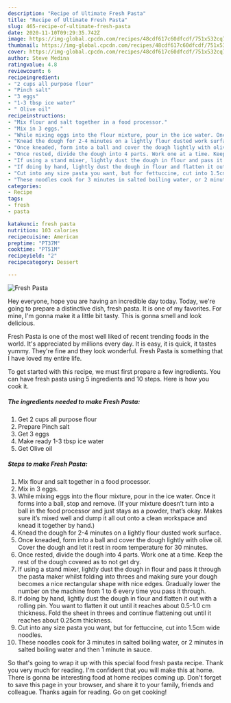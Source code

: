```yaml
---
description: "Recipe of Ultimate Fresh Pasta"
title: "Recipe of Ultimate Fresh Pasta"
slug: 465-recipe-of-ultimate-fresh-pasta
date: 2020-11-10T09:29:35.742Z
image: https://img-global.cpcdn.com/recipes/48cdf617c60dfcdf/751x532cq70/fresh-pasta-recipe-main-photo.jpg
thumbnail: https://img-global.cpcdn.com/recipes/48cdf617c60dfcdf/751x532cq70/fresh-pasta-recipe-main-photo.jpg
cover: https://img-global.cpcdn.com/recipes/48cdf617c60dfcdf/751x532cq70/fresh-pasta-recipe-main-photo.jpg
author: Steve Medina
ratingvalue: 4.8
reviewcount: 6
recipeingredient:
- "2 cups all purpose flour"
- "Pinch salt"
- "3 eggs"
- "1-3 tbsp ice water"
- " Olive oil"
recipeinstructions:
- "Mix flour and salt together in a food processor."
- "Mix in 3 eggs."
- "While mixing eggs into the flour mixture, pour in the ice water. Once it forms into a ball, stop and remove. (If your mixture doesn’t turn into a ball in the food processor and just stays as a powder, that’s okay. Makes sure it’s mixed well and dump it all out onto a clean workspace and knead it together by hand.)"
- "Knead the dough for 2-4 minutes on a lightly flour dusted work surface."
- "Once kneaded, form into a ball and cover the dough lightly with olive oil. Cover the dough and let it rest in room temperature for 30 minutes."
- "Once rested, divide the dough into 4 parts. Work one at a time. Keep the rest of the dough covered as to not get dry."
- "If using a stand mixer, lightly dust the dough in flour and pass it through the pasta maker whilst folding into threes and making sure your dough becomes a nice rectangular shape with nice edges. Gradually lower the number on the machine from 1 to 6 every time you pass it through."
- "If doing by hand, lightly dust the dough in flour and flatten it out with a rolling pin. You want to flatten it out until it reaches about 0.5-1.0 cm thickness. Fold the sheet in threes and continue flattening out until it reaches about 0.25cm thickness."
- "Cut into any size pasta you want, but for fettuccine, cut into 1.5cm wide noodles."
- "These noodles cook for 3 minutes in salted boiling water, or 2 minutes in salted boiling water and then 1 minute in sauce."
categories:
- Recipe
tags:
- fresh
- pasta

katakunci: fresh pasta 
nutrition: 103 calories
recipecuisine: American
preptime: "PT37M"
cooktime: "PT51M"
recipeyield: "2"
recipecategory: Dessert

---
```



![Fresh Pasta](https://img-global.cpcdn.com/recipes/48cdf617c60dfcdf/751x532cq70/fresh-pasta-recipe-main-photo.jpg)

Hey everyone, hope you are having an incredible day today. Today, we're going to prepare a distinctive dish, fresh pasta. It is one of my favorites. For mine, I'm gonna make it a little bit tasty. This is gonna smell and look delicious.

Fresh Pasta is one of the most well liked of recent trending foods in the world. It's appreciated by millions every day. It is easy, it is quick, it tastes yummy. They're fine and they look wonderful. Fresh Pasta is something that I have loved my entire life.




To get started with this recipe, we must first prepare a few ingredients. You can have fresh pasta using 5 ingredients and 10 steps. Here is how you cook it.

<!--inarticleads1-->

##### The ingredients needed to make Fresh Pasta:

1. Get 2 cups all purpose flour
1. Prepare Pinch salt
1. Get 3 eggs
1. Make ready 1-3 tbsp ice water
1. Get  Olive oil




<!--inarticleads2-->

##### Steps to make Fresh Pasta:

1. Mix flour and salt together in a food processor.
1. Mix in 3 eggs.
1. While mixing eggs into the flour mixture, pour in the ice water. Once it forms into a ball, stop and remove. (If your mixture doesn’t turn into a ball in the food processor and just stays as a powder, that’s okay. Makes sure it’s mixed well and dump it all out onto a clean workspace and knead it together by hand.)
1. Knead the dough for 2-4 minutes on a lightly flour dusted work surface.
1. Once kneaded, form into a ball and cover the dough lightly with olive oil. Cover the dough and let it rest in room temperature for 30 minutes.
1. Once rested, divide the dough into 4 parts. Work one at a time. Keep the rest of the dough covered as to not get dry.
1. If using a stand mixer, lightly dust the dough in flour and pass it through the pasta maker whilst folding into threes and making sure your dough becomes a nice rectangular shape with nice edges. Gradually lower the number on the machine from 1 to 6 every time you pass it through.
1. If doing by hand, lightly dust the dough in flour and flatten it out with a rolling pin. You want to flatten it out until it reaches about 0.5-1.0 cm thickness. Fold the sheet in threes and continue flattening out until it reaches about 0.25cm thickness.
1. Cut into any size pasta you want, but for fettuccine, cut into 1.5cm wide noodles.
1. These noodles cook for 3 minutes in salted boiling water, or 2 minutes in salted boiling water and then 1 minute in sauce.




So that's going to wrap it up with this special food fresh pasta recipe. Thank you very much for reading. I'm confident that you will make this at home. There is gonna be interesting food at home recipes coming up. Don't forget to save this page in your browser, and share it to your family, friends and colleague. Thanks again for reading. Go on get cooking!
